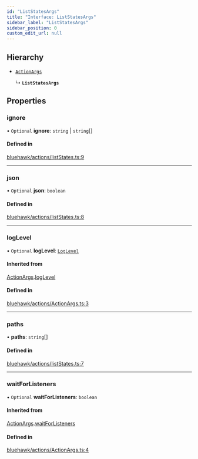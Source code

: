 ```yaml
---
id: "ListStatesArgs"
title: "Interface: ListStatesArgs"
sidebar_label: "ListStatesArgs"
sidebar_position: 0
custom_edit_url: null
---
```


## Hierarchy

- [`ActionArgs`](ActionArgs.md)

  ↳ **`ListStatesArgs`**

## Properties

### ignore

• `Optional` **ignore**: `string` \| `string`[]

#### Defined in

[bluehawk/actions/listStates.ts:9](https://github.com/krollins-mdb/Bluehawk/blob/0886b9526801a2b31a73b01fc05e9bdcbd23c69e/src/bluehawk/actions/listStates.ts#L9)

___

### json

• `Optional` **json**: `boolean`

#### Defined in

[bluehawk/actions/listStates.ts:8](https://github.com/krollins-mdb/Bluehawk/blob/0886b9526801a2b31a73b01fc05e9bdcbd23c69e/src/bluehawk/actions/listStates.ts#L8)

___

### logLevel

• `Optional` **logLevel**: [`LogLevel`](../enums/LogLevel.md)

#### Inherited from

[ActionArgs](ActionArgs.md).[logLevel](ActionArgs.md#loglevel)

#### Defined in

[bluehawk/actions/ActionArgs.ts:3](https://github.com/krollins-mdb/Bluehawk/blob/0886b9526801a2b31a73b01fc05e9bdcbd23c69e/src/bluehawk/actions/ActionArgs.ts#L3)

___

### paths

• **paths**: `string`[]

#### Defined in

[bluehawk/actions/listStates.ts:7](https://github.com/krollins-mdb/Bluehawk/blob/0886b9526801a2b31a73b01fc05e9bdcbd23c69e/src/bluehawk/actions/listStates.ts#L7)

___

### waitForListeners

• `Optional` **waitForListeners**: `boolean`

#### Inherited from

[ActionArgs](ActionArgs.md).[waitForListeners](ActionArgs.md#waitforlisteners)

#### Defined in

[bluehawk/actions/ActionArgs.ts:4](https://github.com/krollins-mdb/Bluehawk/blob/0886b9526801a2b31a73b01fc05e9bdcbd23c69e/src/bluehawk/actions/ActionArgs.ts#L4)
